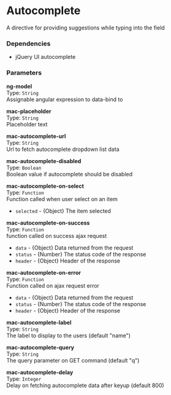 
Autocomplete
===
A directive for providing suggestions while typing into the field  
  
### Dependencies
- jQuery UI autocomplete  

### Parameters
**ng-model**  
Type: `String`  
Assignable angular expression to data-bind to  
  
**mac-placeholder**  
Type: `String`  
Placeholder text  
  
**mac-autocomplete-url**  
Type: `String`  
Url to fetch autocomplete dropdown list data  
  
**mac-autocomplete-disabled**  
Type: `Boolean`  
Boolean value if autocomplete should be disabled  
  
**mac-autocomplete-on-select**  
Type: `Function`  
Function called when user select on an item  
- `selected` - {Object} The item selected  
  
**mac-autocomplete-on-success**  
Type: `Function`  
function called on success ajax request  
- `data` - {Object} Data returned from the request  
- `status` - {Number} The status code of the response  
- `header` - {Object} Header of the response  
  
**mac-autocomplete-on-error**  
Type: `Function`  
Function called on ajax request error  
- `data` - {Object} Data returned from the request  
- `status` - {Number} The status code of the response  
- `header` - {Object} Header of the response  
  
**mac-autocomplete-label**  
Type: `String`  
The label to display to the users               (default "name")  
  
**mac-autocomplete-query**  
Type: `String`  
The query parameter on GET command              (default "q")  
  
**mac-autocomplete-delay**  
Type: `Integer`  
Delay on fetching autocomplete data after keyup (default 800)  
  

